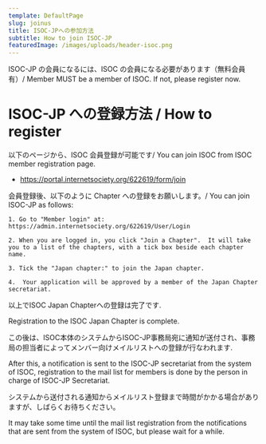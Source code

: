 ```yaml
---
template: DefaultPage
slug: joinus
title: ISOC-JPへの参加方法
subtitle: How to join ISOC-JP
featuredImage: /images/uploads/header-isoc.png
---
```


ISOC-JP の会員になるには、ISOC の会員になる必要があります（無料会員有）/ Member MUST be a member of ISOC. If not, please register now.

# ISOC-JP への登録方法 / How to register
以下のページから、ISOC 会員登録が可能です/ You can join ISOC from ISOC member registration page.
* https://portal.internetsociety.org/622619/form/join

会員登録後、以下のように Chapter への登録をお願いします。/ You can join ISOC-JP as follows:

    1. Go to "Member login" at:
    https://admin.internetsociety.org/622619/User/Login
    
    2. When you are logged in, you click "Join a Chapter".  It will take you to a list of the chapters, with a tick box beside each chapter name.
    
    3. Tick the "Japan chapter:" to join the Japan chapter.
    
    4.  Your application will be approved by a member of the Japan Chapter secretariat.
    
以上でISOC Japan Chapterへの登録は完了です.

Registration to the ISOC Japan Chapter is complete.

この後は、ISOC本体のシステムからISOC-JP事務局宛に通知が送付され、事務局の担当者によってメンバー向けメイルリストへの登録が行なわれます.

After this, a notification is sent to the ISOC-JP secretariat from the system of ISOC, registration to the mail list for members is done by the person in charge of ISOC-JP Secretariat.

システムから送付される通知からメイルリスト登録まで時間がかかる場合がありますが、しばらくお待ちください。

It may take some time until the mail list registration from the notifications that are sent from the system of ISOC, but please wait for a while.
    
